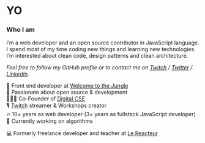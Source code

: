 # YO

### Who I am

I’m a web developer and an open source contributor in JavaScript language. I spend most of my time coding new things and learning new technologies. I’m interested about clean code, design patterns and clean architecture.

_Feel free to follow my GitHub profile or to contact me on [Twitch](https://twitch.tv/stevenpersia) / [Twitter](https://twitter.com/stevenpersia_js) / [LinkedIn](https://linkedin.com/in/stevenpersia)._

🌳 Front end developer at [Welcome to the Jungle](https://www.welcometothejungle.com/)  
💖 Passionate about open source & development  
🦸🏼‍♂️ Co-Founder of [Digital CSE](https://www.digitalcse.fr)  
🎙️ [Twitch](https://twitch.tv/stevenpersia) streamer & Workshops creator  
🔥 10+ years as web developer (3+ years as fullstack JavaScript developer)   
🧪 Currently working on algorithms     


💻 Formerly freelance developer and teacher at [Le Reacteur](https://lereacteur.io)  
